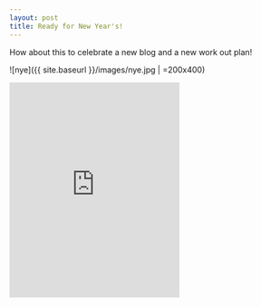 ```yaml
---
layout: post
title: Ready for New Year's!
---
```


How about this to celebrate a new blog and a new work out plan!

![nye]({{ site.baseurl }}/images/nye.jpg | =200x400)

<div>
<iframe src="https://open.spotify.com/embed/track/2Ga5J4fv16EnzAVyTKVzsk" width="300" height="380" frameborder="0" allowtransparency="true" allow="encrypted-media"></iframe>
</div>